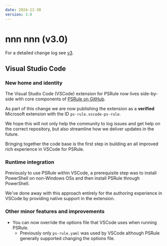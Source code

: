 ```yaml
---
date: 2024-11-30
version: 3.0
---
```


# nnn nnn (v3.0)

For a detailed change log see [v3](../CHANGELOG-v3.md).

## Visual Studio Code

### New home and identity

The Visual Studio Code (VSCode) extension for PSRule now lives side-by-side with core components of [PSRule on GitHub][1].

As part of this change we are now publishing the extension as a **verified** Microsoft extension with the ID `ps-rule.vscode-ps-rule`.

We hope this will not only help the community to log issues and get help on the correct repository,
but also streamline how we deliver updates in the future.

Bringing together the code base is the first step in building an all improved rich experience in VSCode for PSRule.

  [1]: https://github.com/microsoft/PSRule

### Runtime integration

Previously to use PSRule within VSCode,
a prerequisite step was to install PowerShell on non-Windows OSs and then install PSRule through PowerShell.

We've done away with this approach entirely for the authoring experience in VSCode by providing native support in the extension.

### Other minor features and improvements

- You can now override the options file that VSCode uses when running PSRule.
  - Previously only `ps-rule.yaml` was used by VSCode although PSRule generally supported changing the options file.
